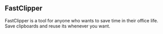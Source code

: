 ## FastClipper
FastClipper is a tool for anyone who wants to save time in their office life. Save clipboards and reuse its whenever you want.
